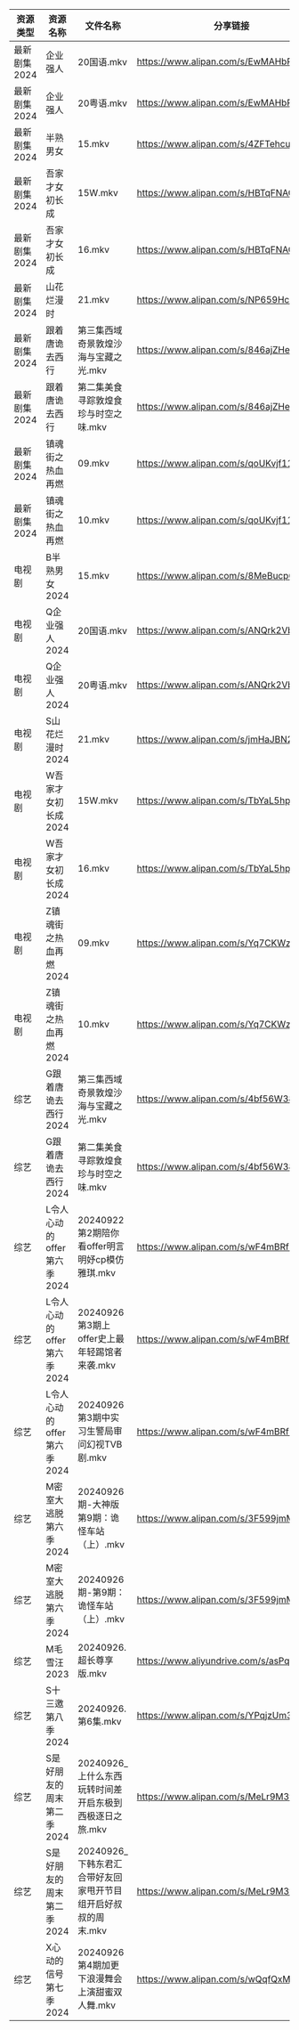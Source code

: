 | 资源类型     | 资源名称               | 文件名称                                  | 分享链接                                      | 更新时间                |
| -------- | ------------------ | ------------------------------------- | ----------------------------------------- | ------------------- |
| 最新剧集2024 | 企业强人               | 20国语.mkv                              | https://www.alipan.com/s/EwMAHbR2WuU      | 2024-09-26 14:11:43 |
| 最新剧集2024 | 企业强人               | 20粤语.mkv                              | https://www.alipan.com/s/EwMAHbR2WuU      | 2024-09-26 14:11:43 |
| 最新剧集2024 | 半熟男女               | 15.mkv                                | https://www.alipan.com/s/4ZFTehcuSzk      | 2024-09-26 14:11:46 |
| 最新剧集2024 | 吾家才女初长成            | 15W.mkv                               | https://www.alipan.com/s/HBTqFNACbva      | 2024-09-26 14:11:49 |
| 最新剧集2024 | 吾家才女初长成            | 16.mkv                                | https://www.alipan.com/s/HBTqFNACbva      | 2024-09-26 14:11:48 |
| 最新剧集2024 | 山花烂漫时              | 21.mkv                                | https://www.alipan.com/s/NP659HchNMY      | 2024-09-26 00:12:05 |
| 最新剧集2024 | 跟着唐诡去西行            | 第三集西域奇景敦煌沙海与宝藏之光.mkv                  | https://www.alipan.com/s/846ajZHePiT      | 2024-09-26 00:12:29 |
| 最新剧集2024 | 跟着唐诡去西行            | 第二集美食寻踪敦煌食珍与时空之味.mkv                  | https://www.alipan.com/s/846ajZHePiT      | 2024-09-26 00:12:29 |
| 最新剧集2024 | 镇魂街之热血再燃           | 09.mkv                                | https://www.alipan.com/s/qoUKvjf11rp      | 2024-09-26 14:12:09 |
| 最新剧集2024 | 镇魂街之热血再燃           | 10.mkv                                | https://www.alipan.com/s/qoUKvjf11rp      | 2024-09-26 14:12:09 |
| 电视剧      | B半熟男女2024          | 15.mkv                                | https://www.alipan.com/s/8MeBucp622T      | 2024-09-26 14:05:18 |
| 电视剧      | Q企业强人2024          | 20国语.mkv                              | https://www.alipan.com/s/ANQrk2VbMA4      | 2024-09-26 14:07:11 |
| 电视剧      | Q企业强人2024          | 20粤语.mkv                              | https://www.alipan.com/s/ANQrk2VbMA4      | 2024-09-26 14:07:11 |
| 电视剧      | S山花烂漫时2024         | 21.mkv                                | https://www.alipan.com/s/jmHaJBN2VLu      | 2024-09-26 00:07:49 |
| 电视剧      | W吾家才女初长成2024       | 15W.mkv                               | https://www.alipan.com/s/TbYaL5hpuJZ      | 2024-09-26 14:08:04 |
| 电视剧      | W吾家才女初长成2024       | 16.mkv                                | https://www.alipan.com/s/TbYaL5hpuJZ      | 2024-09-26 14:08:04 |
| 电视剧      | Z镇魂街之热血再燃2024      | 09.mkv                                | https://www.alipan.com/s/Yq7CKWzWVST      | 2024-09-26 14:08:43 |
| 电视剧      | Z镇魂街之热血再燃2024      | 10.mkv                                | https://www.alipan.com/s/Yq7CKWzWVST      | 2024-09-26 14:08:43 |
| 综艺       | G跟着唐诡去西行2024       | 第三集西域奇景敦煌沙海与宝藏之光.mkv                  | https://www.alipan.com/s/4bf56W386Py      | 2024-09-26 00:09:15 |
| 综艺       | G跟着唐诡去西行2024       | 第二集美食寻踪敦煌食珍与时空之味.mkv                  | https://www.alipan.com/s/4bf56W386Py      | 2024-09-26 00:09:14 |
| 综艺       | L令人心动的offer第六季2024 | 20240922第2期陪你看offer明言明妤cp模仿雅琪.mkv     | https://www.alipan.com/s/wF4mBRf7vAS      | 2024-09-26 14:09:26 |
| 综艺       | L令人心动的offer第六季2024 | 20240926第3期上offer史上最年轻踢馆者来袭.mkv       | https://www.alipan.com/s/wF4mBRf7vAS      | 2024-09-26 14:09:26 |
| 综艺       | L令人心动的offer第六季2024 | 20240926第3期中实习生警局审问幻视TVB剧.mkv         | https://www.alipan.com/s/wF4mBRf7vAS      | 2024-09-26 14:09:25 |
| 综艺       | M密室大逃脱第六季2024      | 20240926期-大神版第9期：诡怪车站（上）.mkv          | https://www.alipan.com/s/3F599jmMJTn      | 2024-09-26 14:09:37 |
| 综艺       | M密室大逃脱第六季2024      | 20240926期-第9期：诡怪车站（上）.mkv             | https://www.alipan.com/s/3F599jmMJTn      | 2024-09-26 14:09:36 |
| 综艺       | M毛雪汪2023           | 20240926.超长尊享版.mkv                    | https://www.aliyundrive.com/s/asPqfgPRqAg | 2024-09-26 14:09:43 |
| 综艺       | S十三邀第八季2024        | 20240926.第6集.mkv                      | https://www.alipan.com/s/YPqjzUm3jpL      | 2024-09-26 14:10:06 |
| 综艺       | S是好朋友的周末第二季2024    | 20240926_上什么东西玩转时间差开启东极到西极逐日之旅.mkv    | https://www.alipan.com/s/MeLr9M3vuvt      | 2024-09-26 14:10:15 |
| 综艺       | S是好朋友的周末第二季2024    | 20240926_下韩东君汇合带好友回家甩开节目组开启好叔叔的周末.mkv | https://www.alipan.com/s/MeLr9M3vuvt      | 2024-09-26 14:10:14 |
| 综艺       | X心动的信号第七季2024      | 20240926第4期加更下浪漫舞会上演甜蜜双人舞.mkv         | https://www.alipan.com/s/wQqfQxMS8Sx      | 2024-09-26 14:10:49 |
